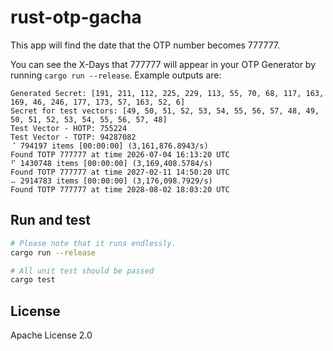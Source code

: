 # rust-otp-gacha

This app will find the date that the OTP number becomes 777777.

You can see the X-Days that 777777 will appear in your OTP Generator by running `cargo run --release`. Example outputs are:

```log
Generated Secret: [191, 211, 112, 225, 229, 113, 55, 70, 68, 117, 163, 169, 46, 246, 177, 173, 57, 163, 52, 6]
Secret for test vectors: [49, 50, 51, 52, 53, 54, 55, 56, 57, 48, 49, 50, 51, 52, 53, 54, 55, 56, 57, 48]
Test Vector - HOTP: 755224
Test Vector - TOTP: 94287082
⠈ 794197 items [00:00:00] (3,161,876.8943/s)
Found TOTP 777777 at time 2026-07-04 16:13:20 UTC
⠋ 1430748 items [00:00:00] (3,169,408.5784/s)
Found TOTP 777777 at time 2027-02-11 14:50:20 UTC
⠤ 2914783 items [00:00:00] (3,176,098.7929/s)
Found TOTP 777777 at time 2028-08-02 18:03:20 UTC
```

## Run and test

```bash
# Please note that it runs endlessly.
cargo run --release

# All unit test should be passed
cargo test
```

## License

Apache License 2.0

